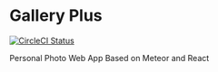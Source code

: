 # Gallery Plus

[![CircleCI Status](https://circleci.com/gh/ShinyLeee/meteor-album-app.svg?style=shield&circle-token=:circle-token)](https://circleci.com/gh/ShinyLeee/meteor-album-app)

Personal Photo Web App Based on Meteor and React

